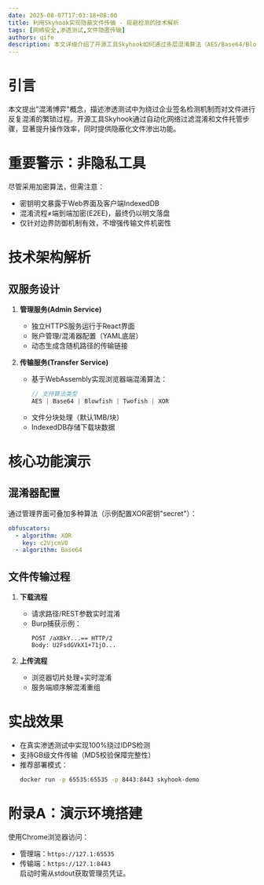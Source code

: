 ```yaml
---
date: 2025-08-07T17:03:18+08:00
title: 利用Skyhook实现隐蔽文件传输 - 规避检测的技术解析
tags: [网络安全,渗透测试,文件隐匿传输]
authors: qife
description: 本文详细介绍了开源工具Skyhook如何通过多层混淆算法（AES/Base64/Blowfish/Twofish/XOR）实现文件传输的深度隐匿，包括其双服务架构设计、WebAssembly技术实现及对抗企业级IDS/EDR的实战效果。
---
```


# 引言  
本文提出"混淆博弈"概念，描述渗透测试中为绕过企业签名检测机制而对文件进行反复混淆的繁琐过程。开源工具Skyhook通过自动化网络过滤混淆和文件托管步骤，显著提升操作效率，同时提供隐蔽化文件渗出功能。

# 重要警示：非隐私工具  
尽管采用加密算法，但需注意：
- 密钥明文暴露于Web界面及客户端IndexedDB
- 混淆流程≠端到端加密(E2EE)，最终仍以明文落盘
- 仅针对边界防御机制有效，不增强传输文件机密性

# 技术架构解析  
## 双服务设计  
1. **管理服务(Admin Service)**  
   - 独立HTTPS服务运行于React界面  
   - 账户管理/混淆器配置（YAML底层）  
   - 动态生成含随机路径的传输链接  

2. **传输服务(Transfer Service)**  
   - 基于WebAssembly实现浏览器端混淆算法：  
     ```go
     // 支持算法类型
     AES | Base64 | Blowfish | Twofish | XOR
     ```
   - 文件分块处理（默认1MB/块）  
   - IndexedDB存储下载块数据  


# 核心功能演示  
## 混淆器配置  
通过管理界面可叠加多种算法（示例配置XOR密钥"secret"）：
```yaml
obfuscators:
  - algorithm: XOR
    key: c2VjcmV0
  - algorithm: Base64
```

## 文件传输过程  
1. **下载流程**  
   - 请求路径/REST参数实时混淆  
   - Burp捕获示例：  
     ```
     POST /aXBkY...== HTTP/2
     Body: U2FsdGVkX1+71jO... 
     ```

2. **上传流程**  
   - 浏览器切片处理+实时混淆  
   - 服务端顺序解混淆重组  

# 实战效果  
- 在真实渗透测试中实现100%绕过IDPS检测  
- 支持GB级文件传输（MD5校验保障完整性）  
- 推荐部署模式：  
  ```bash
  docker run -p 65535:65535 -p 8443:8443 skyhook-demo
  ```

# 附录A：演示环境搭建  
使用Chrome浏览器访问：  
- 管理端：`https://127.1:65535`  
- 传输端：`https://127.1:8443`  
启动时需从stdout获取管理员凭证。